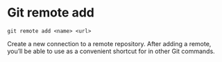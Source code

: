 # Git remote add

`git remote add <name> <url>`

Create a new connection to a remote repository. After adding a remote, you’ll be able to use <name> as a convenient shortcut for <url> in other Git commands.